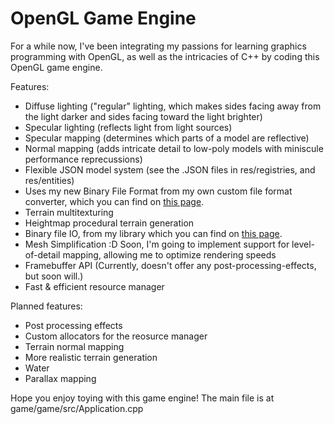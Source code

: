 # OpenGL Game Engine

For a while now, I've been integrating my passions for learning graphics programming with OpenGL, as well as the intricacies of C++ by coding this OpenGL game engine.

Features:

- Diffuse lighting ("regular" lighting, which makes sides facing away from the light darker and sides facing toward the light brighter)
- Specular lighting (reflects light from light sources)
- Specular mapping (determines which parts of a model are reflective)
- Normal mapping (adds intricate detail to low-poly models with miniscule performance reprecussions)
- Flexible JSON model system (see the .JSON files in res/registries, and res/entities)
- Uses my new Binary File Format from my own custom file format converter, which you can find on [this page](https://github.com/Matrix4f/3D-Model-File-Format).
- Terrain multitexturing
- Heightmap procedural terrain generation
- Binary file IO, from my library which you can find on [this page](https://github.com/Matrix4f/Binary-IO).
- Mesh Simplification :D Soon, I'm going to implement support for level-of-detail mapping, allowing me to optimize rendering speeds
- Framebuffer API (Currently, doesn't offer any post-processing-effects, but soon will.)
- Fast & efficient resource manager

Planned features:

- Post processing effects
- Custom allocators for the reosurce manager
- Terrain normal mapping
- More realistic terrain generation
- Water
- Parallax mapping

Hope you enjoy toying with this game engine! The main file is at game/game/src/Application.cpp